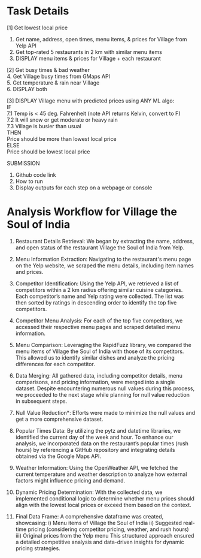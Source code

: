 # Task Details 
[1] Get lowest local price  
1. Get name, address, open times, menu items, & prices for Village from Yelp API  
2. Get top-rated 5 restaurants in 2 km with similar menu items  
3. DISPLAY menu items & prices for Village + each restaurant  

[2] Get busy times & bad weather  
4. Get Village busy times from GMaps API  
5. Get temperature & rain near Village  
6. DISPLAY both

[3] DISPLAY Village menu with predicted prices using ANY ML algo:  
IF  
7.1 Temp is < 45 deg. Fahrenheit (note API returns Kelvin, convert to F)  
7.2 It will snow or get moderate or heavy rain  
7.3 Village is busier than usual  
THEN  
Price should be more than lowest local price  
ELSE  
Price should be lowest local price  

SUBMISSION
1. Github code link
2. How to run
3. Display outputs for each step on a webpage or console

# Analysis Workflow for Village the Soul of India
1. Restaurant Details Retrieval:
We began by extracting the name, address, and open status of the restaurant Village the Soul of India from Yelp.

2. Menu Information Extraction:
Navigating to the restaurant's menu page on the Yelp website, we scraped the menu details, including item names and prices.

3. Competitor Identification:
Using the Yelp API, we retrieved a list of competitors within a 2 km radius offering similar cuisine categories. Each competitor’s name and Yelp rating were collected. The list was then sorted by ratings in descending order to identify the top five competitors.

4. Competitor Menu Analysis:
For each of the top five competitors, we accessed their respective menu pages and scraped detailed menu information.

5. Menu Comparison:
Leveraging the RapidFuzz library, we compared the menu items of Village the Soul of India with those of its competitors. This allowed us to identify similar dishes and analyze the pricing differences for each competitor.

6. Data Merging:
All gathered data, including competitor details, menu comparisons, and pricing information, were merged into a single dataset. Despite encountering numerous null values during this process, we proceeded to the next stage while planning for null value reduction in subsequent steps.

7. Null Value Reduction*:
Efforts were made to minimize the null values and get a more comprehensive dataset.

8. Popular Times Data:
By utilizing the pytz and datetime libraries, we identified the current day of the week and hour. To enhance our analysis, we incorporated data on the restaurant’s popular times (rush hours) by referencing a GitHub repository and integrating details obtained via the Google Maps API.

9. Weather Information:
Using the OpenWeather API, we fetched the current temperature and weather description to analyze how external factors might influence pricing and demand.

10. Dynamic Pricing Determination:
With the collected data, we implemented conditional logic to determine whether menu prices should align with the lowest local prices or exceed them based on the context.

11. Final Data Frame:
A comprehensive dataframe was created, showcasing:
i) Menu items of Village the Soul of India
ii) Suggested real-time pricing (considering competitor pricing, weather, and rush hours)
iii) Original prices from the Yelp menu
This structured approach ensured a detailed competitive analysis and data-driven insights for dynamic pricing strategies.


